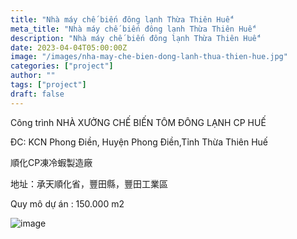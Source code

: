 ```yaml
---
title: "Nhà máy chế biến đông lạnh Thừa Thiên Huế"
meta_title: "Nhà máy chế biến đông lạnh Thừa Thiên Huế"
description: "Nhà máy chế biến đông lạnh Thừa Thiên Huế"
date: 2023-04-04T05:00:00Z
image: "/images/nha-may-che-bien-dong-lanh-thua-thien-hue.jpg"
categories: ["project"]
author: ""
tags: ["project"]
draft: false
---
```


Công trình NHÀ XƯỞNG CHẾ BIẾN TÔM ĐÔNG LẠNH CP HUẾ

ĐC: KCN Phong Điền, Huyện Phong Điền,Tỉnh Thừa Thiên Huế

順化CP凍冷蝦製造廠

地址：承天順化省，豐田縣，豐田工業區

Quy mô dự án : 150.000 m2

![image](/images/nha-may-che-bien-dong-lanh-thua-thien-hue.jpg)

